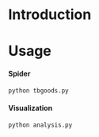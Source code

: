 # Introduction


# Usage
#### Spider
```
python tbgoods.py
```
#### Visualization
```sh
python analysis.py
```